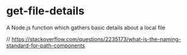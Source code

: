 # get-file-details
A Node.js function which gathers basic details about a local file

// https://stackoverflow.com/questions/2235173/what-is-the-naming-standard-for-path-components